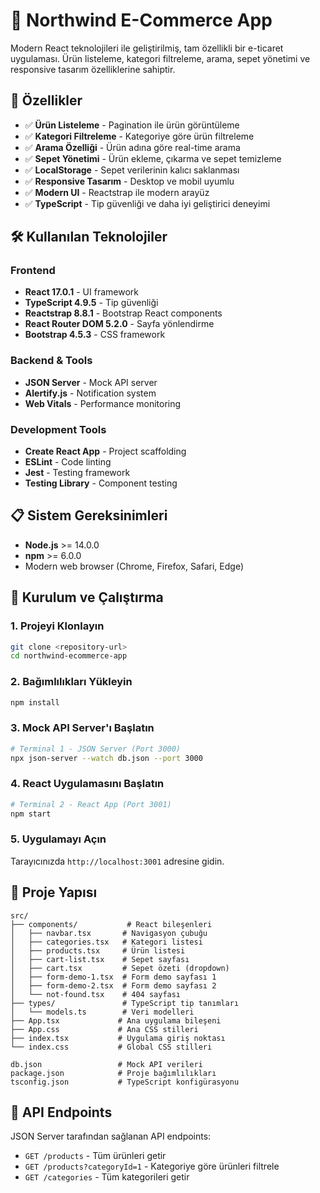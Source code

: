 # 🛒 Northwind E-Commerce App

Modern React teknolojileri ile geliştirilmiş, tam özellikli bir e-ticaret uygulaması. Ürün listeleme, kategori filtreleme, arama, sepet yönetimi ve responsive tasarım özelliklerine sahiptir.

## 🚀 Özellikler

- ✅ **Ürün Listeleme** - Pagination ile ürün görüntüleme
- ✅ **Kategori Filtreleme** - Kategoriye göre ürün filtreleme
- ✅ **Arama Özelliği** - Ürün adına göre real-time arama
- ✅ **Sepet Yönetimi** - Ürün ekleme, çıkarma ve sepet temizleme
- ✅ **LocalStorage** - Sepet verilerinin kalıcı saklanması
- ✅ **Responsive Tasarım** - Desktop ve mobil uyumlu
- ✅ **Modern UI** - Reactstrap ile modern arayüz
- ✅ **TypeScript** - Tip güvenliği ve daha iyi geliştirici deneyimi

## 🛠️ Kullanılan Teknolojiler

### Frontend
- **React 17.0.1** - UI framework
- **TypeScript 4.9.5** - Tip güvenliği
- **Reactstrap 8.8.1** - Bootstrap React components
- **React Router DOM 5.2.0** - Sayfa yönlendirme
- **Bootstrap 4.5.3** - CSS framework

### Backend & Tools
- **JSON Server** - Mock API server
- **Alertify.js** - Notification system
- **Web Vitals** - Performance monitoring

### Development Tools
- **Create React App** - Project scaffolding
- **ESLint** - Code linting
- **Jest** - Testing framework
- **Testing Library** - Component testing

## 📋 Sistem Gereksinimleri

- **Node.js** >= 14.0.0
- **npm** >= 6.0.0
- Modern web browser (Chrome, Firefox, Safari, Edge)

## 🚀 Kurulum ve Çalıştırma

### 1. Projeyi Klonlayın
```bash
git clone <repository-url>
cd northwind-ecommerce-app
```

### 2. Bağımlılıkları Yükleyin
```bash
npm install
```

### 3. Mock API Server'ı Başlatın
```bash
# Terminal 1 - JSON Server (Port 3000)
npx json-server --watch db.json --port 3000
```

### 4. React Uygulamasını Başlatın
```bash
# Terminal 2 - React App (Port 3001)
npm start
```

### 5. Uygulamayı Açın
Tarayıcınızda `http://localhost:3001` adresine gidin.

## 📁 Proje Yapısı

```
src/
├── components/           # React bileşenleri
│   ├── navbar.tsx       # Navigasyon çubuğu
│   ├── categories.tsx   # Kategori listesi
│   ├── products.tsx     # Ürün listesi
│   ├── cart-list.tsx    # Sepet sayfası
│   ├── cart.tsx         # Sepet özeti (dropdown)
│   ├── form-demo-1.tsx  # Form demo sayfası 1
│   ├── form-demo-2.tsx  # Form demo sayfası 2
│   └── not-found.tsx    # 404 sayfası
├── types/               # TypeScript tip tanımları
│   └── models.ts        # Veri modelleri
├── App.tsx             # Ana uygulama bileşeni
├── App.css             # Ana CSS stilleri
├── index.tsx           # Uygulama giriş noktası
└── index.css           # Global CSS stilleri

db.json                 # Mock API verileri
package.json            # Proje bağımlılıkları
tsconfig.json           # TypeScript konfigürasyonu
```

## 🔧 API Endpoints

JSON Server tarafından sağlanan API endpoints:

- `GET /products` - Tüm ürünleri getir
- `GET /products?categoryId=1` - Kategoriye göre ürünleri filtrele
- `GET /categories` - Tüm kategorileri getir

